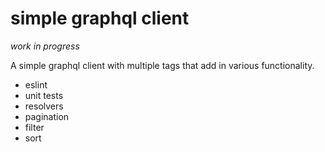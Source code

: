 # simple graphql client

*work in progress*

A simple graphql client with multiple tags that add in various functionality.

- eslint
- unit tests
- resolvers
- pagination
- filter
- sort